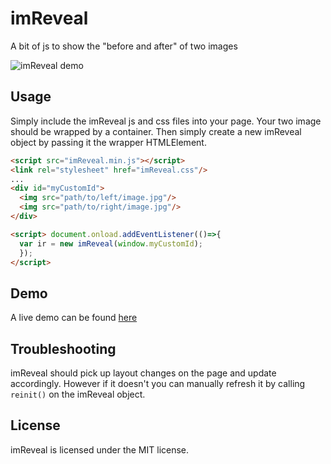 # imReveal
A bit of js to show the "before and after" of two images

![imReveal demo](https://i.iamfabulous.de/i/eq1ln68)


## Usage
Simply include the imReveal js and css files into your page. Your two image should be wrapped by a container. Then simply create a new imReveal object by passing it the wrapper HTMLElement.
```html
<script src="imReveal.min.js"></script>
<link rel="stylesheet" href="imReveal.css"/>
...
<div id="myCustomId">
  <img src="path/to/left/image.jpg"/>
  <img src="path/to/right/image.jpg"/>
</div>

<script> document.onload.addEventListener(()=>{
  var ir = new imReveal(window.myCustomId);
  });
</script>
```
## Demo
A live demo can be found [here](https://oweissbarth.de/imReveal/demo.html)


## Troubleshooting
imReveal should pick up layout changes on the page and update accordingly. However if it doesn't you can manually refresh it by calling `reinit()` on the imReveal object.

## License
imReveal is licensed under the MIT license.
